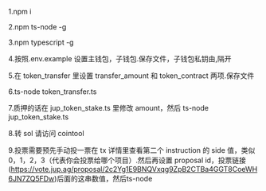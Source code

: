 1.npm i

2.npm ts-node -g

3.npm typescript -g

4.按照.env.example 设置主钱包，子钱包.保存文件，子钱包私钥由,隔开

5.在 token_transfer 里设置 transfer_amount 和 token_contract 两项.保存文件

6.ts-node token_transfer.ts

7.质押的话在 jup_token_stake.ts 里修改 amount，然后 ts-node jup_token_stake.ts

8.转 sol 请访问 cointool

9.投票需要预先手动投一票在 tx 详情里查看第二个 instruction 的 side 值，类似 0，1，2，3（代表你会投票给哪个项目）.然后再设置 proposal id，投票链接(https://vote.jup.ag/proposal/2c2Yg1E9BNQVxqg9ZpB2CTBa4GGT8CoeWH6JN7ZQ5FDw)后面的这串数值，然后ts-node
